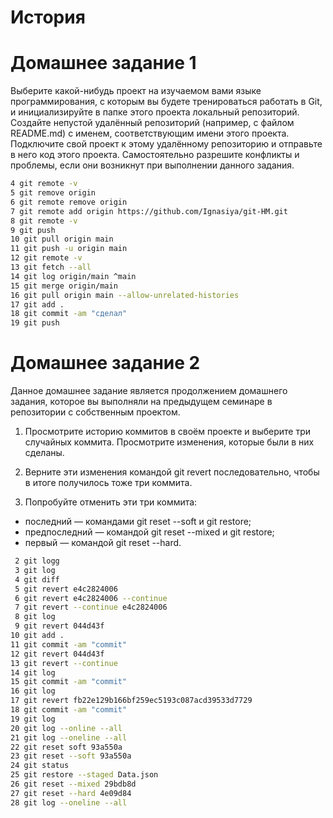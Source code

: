 # История
# Домашнее задание 1

Выберите какой-нибудь проект на изучаемом вами языке программирования, с которым вы будете тренироваться работать в Git, и инициализируйте в папке этого проекта локальный репозиторий.
Создайте непустой удалённый репозиторий (например, с файлом README.md) с именем, соответствующим имени этого проекта.
Подключите свой проект к этому удалённому репозиторию и отправьте в него код этого проекта. Самостоятельно разрешите конфликты и проблемы, если они возникнут при выполнении данного задания.
````bash
4 git remote -v
5 git remove origin
6 git remote remove origin
7 git remote add origin https://github.com/Ignasiya/git-HM.git
8 git remote -v
9 git push
10 git pull origin main
11 git push -u origin main
12 git remote -v
13 git fetch --all
14 git log origin/main ^main
15 git merge origin/main
16 git pull origin main --allow-unrelated-histories
17 git add .
18 git commit -am "сделал"
19 git push
````
# Домашнее задание 2

Данное домашнее задание является продолжением домашнего задания, которое вы выполняли на предыдущем семинаре в репозитории с собственным проектом.

1. Просмотрите историю коммитов в своём проекте и выберите три случайных коммита. Просмотрите изменения, которые были в них сделаны.

2. Верните эти изменения командой git revert последовательно, чтобы в итоге получилось тоже три коммита.

3. Попробуйте отменить эти три коммита:
* последний — командами git reset --soft и git restore;
* предпоследний — командой git reset --mixed и git restore;
* первый — командой git reset --hard.

````bash
 2 git logg
 3 git log
 4 git diff
 5 git revert e4c2824006
 6 git revert e4c2824006 --continue
 7 git revert --continue e4c2824006
 8 git log
 9 git revert 044d43f
10 git add .
11 git commit -am "commit"
12 git revert 044d43f
13 git revert --continue
14 git log
15 git commit -am "commit"
16 git log
17 git revert fb22e129b166bf259ec5193c087acd39533d7729
18 git commit -am "commit"
19 git log
20 git log --online --all
21 git log --oneline --all
22 git reset soft 93a550a
23 git reset --soft 93a550a
24 git status
25 git restore --staged Data.json
26 git reset --mixed 29bdb8d
27 git reset --hard 4e09d84
28 git log --oneline --all
````
